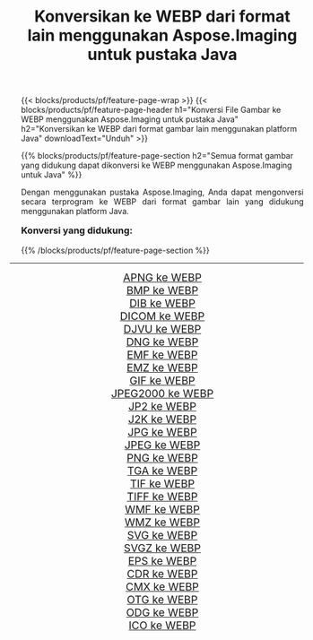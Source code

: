 ﻿---
title: Konversikan ke WEBP dari format lain menggunakan Aspose.Imaging untuk pustaka Java 
weight: 3920
url: /id/java/conversion/to/webp/ 
lang: id
langdirlevel: 2
locales: zh-hans,ja,it,ru,de,es,fr,nl,id,lt,pl,pt,vi,tr,ko,zh-hant,ar,hi,th,sv,cs,uk,he
description: Menggunakan Aspose.Imaging Anda dapat mengonversi ke WEBP dari format lain menggunakan Java
---

{{< blocks/products/pf/feature-page-wrap >}}
{{< blocks/products/pf/feature-page-header h1="Konversi File Gambar ke WEBP menggunakan Aspose.Imaging untuk pustaka Java" h2="Konversikan ke WEBP dari format gambar lain menggunakan platform Java" downloadText="Unduh" >}}


{{% blocks/products/pf/feature-page-section  h2="Semua format gambar yang didukung dapat dikonversi ke WEBP menggunakan Aspose.Imaging untuk Java" %}}
<p align=justify>Dengan menggunakan pustaka Aspose.Imaging, Anda dapat mengonversi secara terprogram ke WEBP dari format gambar lain yang didukung menggunakan platform Java.</p>
<h3 style="margin-top:16px;">
Konversi yang didukung:
</h3>
{{% /blocks/products/pf/feature-page-section %}}
<div class="container-fluid productfamilypage bg-gray">
    <div class="convertypes bg-gray agp-content section">
        <div class="container">
		<hr style="margin-left:-20px;"/>
		<div class="row other-converters" style="gap: 10px;font-size: 19px;text-align:center;">
		    <div class='col-md-3 other-converter remove-lp remove-rp'><a href="/imaging/id/java/conversion/apng-to-webp/" style="padding:15px;">APNG ke WEBP</a></div>
<div class='col-md-3 other-converter remove-lp remove-rp'><a href="/imaging/id/java/conversion/bmp-to-webp/" style="padding:15px;">BMP ke WEBP</a></div>
<div class='col-md-3 other-converter remove-lp remove-rp'><a href="/imaging/id/java/conversion/dib-to-webp/" style="padding:15px;">DIB ke WEBP</a></div>
<div class='col-md-3 other-converter remove-lp remove-rp'><a href="/imaging/id/java/conversion/dicom-to-webp/" style="padding:15px;">DICOM ke WEBP</a></div>
<div class='col-md-3 other-converter remove-lp remove-rp'><a href="/imaging/id/java/conversion/djvu-to-webp/" style="padding:15px;">DJVU ke WEBP</a></div>
<div class='col-md-3 other-converter remove-lp remove-rp'><a href="/imaging/id/java/conversion/dng-to-webp/" style="padding:15px;">DNG ke WEBP</a></div>
<div class='col-md-3 other-converter remove-lp remove-rp'><a href="/imaging/id/java/conversion/emf-to-webp/" style="padding:15px;">EMF ke WEBP</a></div>
<div class='col-md-3 other-converter remove-lp remove-rp'><a href="/imaging/id/java/conversion/emz-to-webp/" style="padding:15px;">EMZ ke WEBP</a></div>
<div class='col-md-3 other-converter remove-lp remove-rp'><a href="/imaging/id/java/conversion/gif-to-webp/" style="padding:15px;">GIF ke WEBP</a></div>
<div class='col-md-3 other-converter remove-lp remove-rp'><a href="/imaging/id/java/conversion/jpeg2000-to-webp/" style="padding:15px;">JPEG2000 ke WEBP</a></div>
<div class='col-md-3 other-converter remove-lp remove-rp'><a href="/imaging/id/java/conversion/jp2-to-webp/" style="padding:15px;">JP2 ke WEBP</a></div>
<div class='col-md-3 other-converter remove-lp remove-rp'><a href="/imaging/id/java/conversion/j2k-to-webp/" style="padding:15px;">J2K ke WEBP</a></div>
<div class='col-md-3 other-converter remove-lp remove-rp'><a href="/imaging/id/java/conversion/jpg-to-webp/" style="padding:15px;">JPG ke WEBP</a></div>
<div class='col-md-3 other-converter remove-lp remove-rp'><a href="/imaging/id/java/conversion/jpeg-to-webp/" style="padding:15px;">JPEG ke WEBP</a></div>
<div class='col-md-3 other-converter remove-lp remove-rp'><a href="/imaging/id/java/conversion/png-to-webp/" style="padding:15px;">PNG ke WEBP</a></div>
<div class='col-md-3 other-converter remove-lp remove-rp'><a href="/imaging/id/java/conversion/tga-to-webp/" style="padding:15px;">TGA ke WEBP</a></div>
<div class='col-md-3 other-converter remove-lp remove-rp'><a href="/imaging/id/java/conversion/tif-to-webp/" style="padding:15px;">TIF ke WEBP</a></div>
<div class='col-md-3 other-converter remove-lp remove-rp'><a href="/imaging/id/java/conversion/tiff-to-webp/" style="padding:15px;">TIFF ke WEBP</a></div>
<div class='col-md-3 other-converter remove-lp remove-rp'><a href="/imaging/id/java/conversion/wmf-to-webp/" style="padding:15px;">WMF ke WEBP</a></div>
<div class='col-md-3 other-converter remove-lp remove-rp'><a href="/imaging/id/java/conversion/wmz-to-webp/" style="padding:15px;">WMZ ke WEBP</a></div>
<div class='col-md-3 other-converter remove-lp remove-rp'><a href="/imaging/id/java/conversion/svg-to-webp/" style="padding:15px;">SVG ke WEBP</a></div>
<div class='col-md-3 other-converter remove-lp remove-rp'><a href="/imaging/id/java/conversion/svgz-to-webp/" style="padding:15px;">SVGZ ke WEBP</a></div>
<div class='col-md-3 other-converter remove-lp remove-rp'><a href="/imaging/id/java/conversion/eps-to-webp/" style="padding:15px;">EPS ke WEBP</a></div>
<div class='col-md-3 other-converter remove-lp remove-rp'><a href="/imaging/id/java/conversion/cdr-to-webp/" style="padding:15px;">CDR ke WEBP</a></div>
<div class='col-md-3 other-converter remove-lp remove-rp'><a href="/imaging/id/java/conversion/cmx-to-webp/" style="padding:15px;">CMX ke WEBP</a></div>
<div class='col-md-3 other-converter remove-lp remove-rp'><a href="/imaging/id/java/conversion/otg-to-webp/" style="padding:15px;">OTG ke WEBP</a></div>
<div class='col-md-3 other-converter remove-lp remove-rp'><a href="/imaging/id/java/conversion/odg-to-webp/" style="padding:15px;">ODG ke WEBP</a></div>
<div class='col-md-3 other-converter remove-lp remove-rp'><a href="/imaging/id/java/conversion/ico-to-webp/" style="padding:15px;">ICO ke WEBP</a></div>
                </div>
        </div>
    </div>
</div>
<br/>

